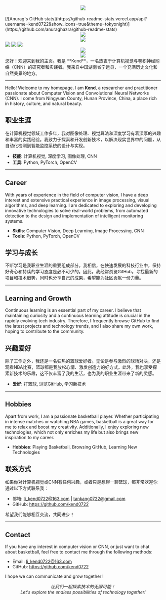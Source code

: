 <h1 align="center"> <a href="https://sunguoqi.com/"> <img src="https://readme-typing-svg.herokuapp.com/?lines=console.log(%22Hello%2C%20World!%22);Kend 的个人简介🚀🚀🚀&center=true&size=27"> </a> </h1>
[![Anurag's GitHub stats](https://github-readme-stats.vercel.app/api?username=kend0722&show_icons=true&theme=tokyonight)](https://github.com/anuraghazra/github-readme-stats)
<div align="center"> <img src="https://github-readme-stats.vercel.app/api/top-langs/?username=kend0722&hide_title=true&hide_border=true&layout=compact&langs_count=6&text_color=000&icon_color=fff&bg_color=0,52fa5a,4dfcff,c64dff&theme=graywhite" /> </div>

<div align="center"> <img src="https://github-profile-trophy.vercel.app/?username=kend0722" /> </div>
<span > <img src="https://img.shields.io/badge/-HTML5-E34F26?style=flat-square&logo=html5&logoColor=white" /> <img src="https://img.shields.io/badge/-CSS3-1572B6?style=flat-square&logo=css3" /> <img src="https://img.shields.io/badge/-JavaScript-oringe?style=flat-square&logo=javascript" /> </span>
<div align="center"> <img src="https://visitor-badge.glitch.me/badge?page_id=kend0722" /> </div>

<div align="center"> <img src="https://activity-graph.herokuapp.com/graph?username=kend0722&theme=xcode" /> </div>
您好！欢迎来到我的主页。我是 **Kend**，一名热衷于计算机视觉与卷积神经网络（CNN）的研究者和实践者。我来自中国湖南省宁远县，一个充满历史文化和自然美景的地方。

---

Hello! Welcome to my homepage. I am **Kend**, a researcher and practitioner passionate about Computer Vision and Convolutional Neural Networks (CNN). I come from Ningyuan County, Hunan Province, China, a place rich in history, culture, and natural beauty.

## 职业生涯

在计算机视觉领域工作多年，我对图像处理、视觉算法和深度学习有着深厚的兴趣和丰富的实践经验。我致力于探索和开发创新技术，以解决现实世界中的问题，从自动化检测到智能监控系统的设计与实现。

- **技能**: 计算机视觉, 深度学习, 图像处理, CNN
- **工具**: Python, PyTorch, OpenCV

---

## Career

With years of experience in the field of computer vision, I have a deep interest and extensive practical experience in image processing, visual algorithms, and deep learning. I am dedicated to exploring and developing innovative technologies to solve real-world problems, from automated detection to the design and implementation of intelligent monitoring systems.

- **Skills**: Computer Vision, Deep Learning, Image Processing, CNN
- **Tools**: Python, PyTorch, OpenCV

## 学习与成长

不断学习是我职业生涯的重要组成部分。我相信，在快速发展的科技行业中，保持好奇心和持续的学习态度是必不可少的。因此，我经常浏览GitHub，寻找最新的项目和技术趋势，同时也分享自己的成果，希望能为社区贡献一份力量。

---

## Learning and Growth

Continuous learning is an essential part of my career. I believe that maintaining curiosity and a continuous learning attitude is crucial in the rapidly evolving tech industry. Therefore, I frequently browse GitHub to find the latest projects and technology trends, and I also share my own work, hoping to contribute to the community.

## 兴趣爱好

除了工作之外，我还是一名狂热的篮球爱好者。无论是参与激烈的球场对决，还是观看NBA比赛，篮球都是我放松心情、激发创造力的好方式。此外，我也享受探索新技术的乐趣，这不仅丰富了我的生活，也为我的职业生涯带来了新的灵感。

- **爱好**: 打篮球, 浏览GitHub, 学习新技术

---

## Hobbies

Apart from work, I am a passionate basketball player. Whether participating in intense matches or watching NBA games, basketball is a great way for me to relax and boost my creativity. Additionally, I enjoy exploring new technologies, which not only enriches my life but also brings new inspiration to my career.

- **Hobbies**: Playing Basketball, Browsing GitHub, Learning New Technologies

## 联系方式

如果你对计算机视觉或CNN有任何兴趣，或者只是想聊一聊篮球，都非常欢迎你通过以下方式联系我：

- 邮箱: li_kend0722@163.com  | tankang0722@gmail.com
- GitHub: https://github.com/kend0722

希望我们能够相互交流，共同进步！

---

## Contact

If you have any interest in computer vision or CNN, or just want to chat about basketball, feel free to contact me through the following methods:

- Email: li_kend0722@163.com
- GitHub: https://github.com/kend0722

I hope we can communicate and grow together!

<p align="center">
  <i>让我们一起探索技术的无限可能！</i>
  <br>
  <i>Let's explore the endless possibilities of technology together!</i>
</p>
